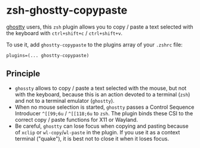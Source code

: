 # zsh-ghostty-copypaste

[ghostty](https://ghostty.org/) users, this `zsh` plugin allows you to copy / paste a text selected with the keyboard with `ctrl+shift+c` / `ctrl+shift+v`.

To use it, add `ghostty-copypaste` to the plugins array of your `.zshrc` file:

```
plugins=(... ghostty-copypaste)
```

## Principle

- `ghossty` allows to copy / paste a text selected with the mouse, but not with the keyboard, because this is an action devoted to a terminal (`zsh`) and not to a terminal emulator (`ghostty`).
- When no mouse selection is started, `ghostty` passes a Control Sequence Introducer `^[[99;6u` / `^[[118;6u` to `zsh`. The plugin binds these CSI to the correct copy / paste functions for X11 or Wayland.
- Be careful, `ghostty` can lose focus when copying and pasting because of `xclip` or `wl-copy`/`wl-paste` in the plugin. If you use it as a context terminal ("quake"), it is best not to close it when it loses focus.

